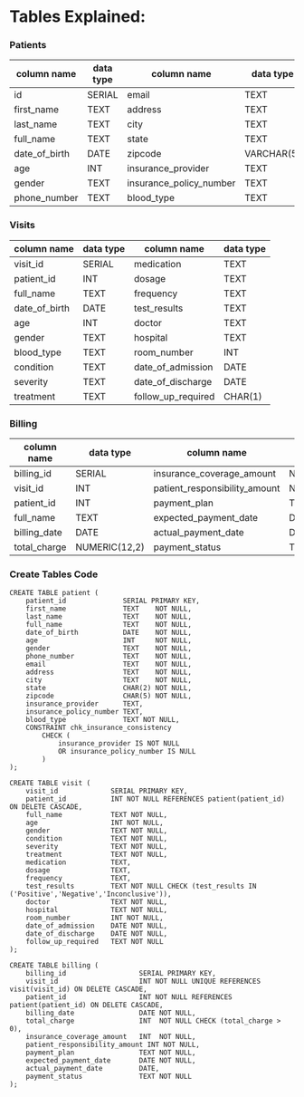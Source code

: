 # Tables Explained:
### Patients
| column name     | data type | column name               | data type  |
| --------------- | --------- | ------------------------- | ---------- |
| id              | SERIAL    | email                     | TEXT       |
| first_name      | TEXT      | address                   | TEXT       |
| last_name       | TEXT      | city                      | TEXT       |
| full_name       | TEXT      | state                     | TEXT       |
| date_of_birth   | DATE      | zipcode                   | VARCHAR(5) |
| age             | INT       | insurance_provider        | TEXT       |
| gender          | TEXT      | insurance_policy_number   | TEXT       |
| phone_number    | TEXT      | blood_type                | TEXT       |


### Visits
| column name     | data type | column name          | data type |
| --------------- | --------- | -------------------- | --------- |
| visit_id        | SERIAL    | medication           | TEXT      |
| patient_id      | INT       | dosage               | TEXT      |
| full_name       | TEXT      | frequency            | TEXT      |
| date_of_birth   | DATE      | test_results         | TEXT      |
| age             | INT       | doctor               | TEXT      |
| gender          | TEXT      | hospital             | TEXT      |
| blood_type      | TEXT      | room_number          | INT       |
| condition       | TEXT      | date_of_admission    | DATE      |
| severity        | TEXT      | date_of_discharge    | DATE      |
| treatment       | TEXT      | follow_up_required   | CHAR(1)   |


### Billing
| column name   | data type     | column name                     | data type     |
| ------------- | ------------- | ------------------------------- | ------------- |
| billing_id    | SERIAL        | insurance_coverage_amount       | NUMERIC(12,2) |
| visit_id      | INT           | patient_responsibility_amount   | NUMERIC(12,2) |
| patient_id    | INT           | payment_plan                    | TEXT          |
| full_name     | TEXT          | expected_payment_date           | DATE          |
| billing_date  | DATE          | actual_payment_date             | DATE          |
| total_charge  | NUMERIC(12,2) | payment_status                  | TEXT          |


### Create Tables Code

```
CREATE TABLE patient (
    patient_id              SERIAL PRIMARY KEY,
    first_name              TEXT    NOT NULL,   
    last_name               TEXT    NOT NULL,
    full_name               TEXT    NOT NULL,
    date_of_birth           DATE    NOT NULL,
    age                     INT     NOT NULL,
    gender                  TEXT    NOT NULL,
    phone_number            TEXT    NOT NULL,
    email                   TEXT    NOT NULL,
    address                 TEXT    NOT NULL,
    city                    TEXT    NOT NULL,
    state                   CHAR(2) NOT NULL,
    zipcode                 CHAR(5) NOT NULL,
    insurance_provider      TEXT,
    insurance_policy_number TEXT,
    blood_type              TEXT NOT NULL,
    CONSTRAINT chk_insurance_consistency
        CHECK (
            insurance_provider IS NOT NULL
            OR insurance_policy_number IS NULL
        )
);
```

```
CREATE TABLE visit (
    visit_id             SERIAL PRIMARY KEY,
    patient_id           INT NOT NULL REFERENCES patient(patient_id) ON DELETE CASCADE,
    full_name            TEXT NOT NULL,
    age                  INT NOT NULL,
    gender               TEXT NOT NULL,
    condition            TEXT NOT NULL,
    severity             TEXT NOT NULL,
    treatment            TEXT NOT NULL,
    medication           TEXT,
    dosage               TEXT,
    frequency            TEXT,
    test_results         TEXT NOT NULL CHECK (test_results IN ('Positive','Negative','Inconclusive')),
    doctor               TEXT NOT NULL,
    hospital             TEXT NOT NULL,
    room_number          INT NOT NULL,
    date_of_admission    DATE NOT NULL,
    date_of_discharge    DATE NOT NULL,
    follow_up_required   TEXT NOT NULL
);
```

```
CREATE TABLE billing (
    billing_id                  SERIAL PRIMARY KEY,
    visit_id                    INT NOT NULL UNIQUE REFERENCES visit(visit_id) ON DELETE CASCADE,
    patient_id                  INT NOT NULL REFERENCES patient(patient_id) ON DELETE CASCADE,
    billing_date                DATE NOT NULL,
    total_charge                INT  NOT NULL CHECK (total_charge > 0),
    insurance_coverage_amount   INT  NOT NULL,
    patient_responsibility_amount INT NOT NULL,
    payment_plan                TEXT NOT NULL,
    expected_payment_date       DATE NOT NULL,
    actual_payment_date         DATE,
    payment_status              TEXT NOT NULL
);
```


